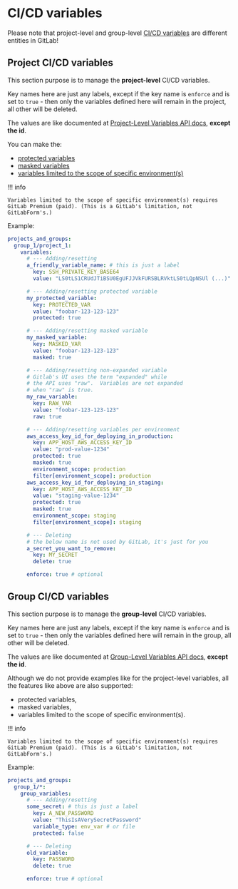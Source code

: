 # CI/CD variables

Please note that project-level and group-level [CI/CD variables](https://docs.gitlab.com/ee/ci/variables/) are different entities in GitLab!

## Project CI/CD variables

This section purpose is to manage the **project-level** CI/CD variables.


Key names here are just any labels, except if the key name is `enforce` and is set to `true` - then only the variables defined here will remain in the project, all other will be deleted.


The values are like documented at [Project-Level Variables API docs](https://docs.gitlab.com/ee/api/project_level_variables.html#create-variable), **except the id**.

You can make the:

* [protected variables](https://docs.gitlab.com/ee/ci/variables/#protected-cicd-variables)
* [masked variables](https://docs.gitlab.com/ee/ci/variables/#mask-a-cicd-variable)
* [variables limited to the scope of specific environment(s)](https://docs.gitlab.com/ee/ci/variables/#limit-the-environment-scope-of-a-cicd-variable)

!!! info

    Variables limited to the scope of specific environment(s) requires GitLab Premium (paid). (This is a GitLab's limitation, not GitLabForm's.)

Example:

```yaml
projects_and_groups:
  group_1/project_1:
    variables:
      # --- Adding/resetting
      a_friendly_variable_name: # this is just a label
        key: SSH_PRIVATE_KEY_BASE64
        value: "LS0tLS1CRUdJTiBSU0EgUFJJVkFURSBLRVktLS0tLQpNSUl (...)"

      # --- Adding/resetting protected variable
      my_protected_variable:
        key: PROTECTED_VAR
        value: "foobar-123-123-123"
        protected: true

      # --- Adding/resetting masked variable
      my_masked_variable:
        key: MASKED_VAR
        value: "foobar-123-123-123"
        masked: true

      # --- Adding/resetting non-expanded variable
      # Gitlab's UI uses the term "expanded" while
      # the API uses "raw".  Variables are not expanded
      # when "raw" is true.
      my_raw_variable:
        key: RAW_VAR
        value: "foobar-123-123-123"
        raw: true

      # --- Adding/resetting variables per environment
      aws_access_key_id_for_deploying_in_production:
        key: APP_HOST_AWS_ACCESS_KEY_ID
        value: "prod-value-1234"
        protected: true
        masked: true
        environment_scope: production
        filter[environment_scope]: production
      aws_access_key_id_for_deploying_in_staging:
        key: APP_HOST_AWS_ACCESS_KEY_ID
        value: "staging-value-1234"
        protected: true
        masked: true
        environment_scope: staging
        filter[environment_scope]: staging

      # --- Deleting
      # the below name is not used by GitLab, it's just for you
      a_secret_you_want_to_remove:
        key: MY_SECRET
        delete: true

      enforce: true # optional
```

## Group CI/CD variables

This section purpose is to manage the **group-level** CI/CD variables.

Key names here are just any labels, except if the key name is `enforce` and is set to `true` - then only the variables defined here will remain in the group, all other will be deleted.


The values are like documented at [Group-Level Variables API docs](https://docs.gitlab.com/ee/api/group_level_variables.html#create-variable), **except the id**.

Although we do not provide examples like for the project-level variables, all the features like above are also supported:

* protected variables,
* masked variables,
* variables limited to the scope of specific environment(s).

!!! info

    Variables limited to the scope of specific environment(s) requires GitLab Premium (paid). (This is a GitLab's limitation, not GitLabForm's.)

Example:
```yaml
projects_and_groups:
  group_1/*:
    group_variables:
      # --- Adding/resetting
      some_secret: # this is just a label
        key: A_NEW_PASSWORD
        value: "ThisIsAVerySecretPassword"
        variable_type: env_var # or file
        protected: false

      # --- Deleting
      old_variable:
        key: PASSWORD
        delete: true

      enforce: true # optional
```
